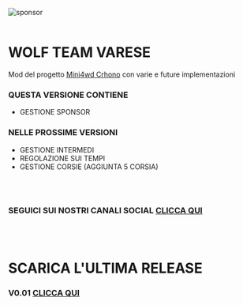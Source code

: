 
![sponsor](https://github.com/Swisusto/Mini4WD_CRHONO_MODDED/assets/62308320/df383ecf-e306-4a25-810b-e4a9ab8e0bda)
<br><br>
<h1>WOLF TEAM VARESE</h1>
Mod del progetto <a href="https://github.com/Pimentoso/mini4wdchrono">Mini4wd Crhono</a> con varie e future implementazioni

<h3>QUESTA VERSIONE CONTIENE</h3>
<ul>
  <li>GESTIONE SPONSOR</li>
 
</ul>


<h3>NELLE PROSSIME VERSIONI</h3>
<ul>
  <li>GESTIONE INTERMEDI</li>
  <li>REGOLAZIONE SUI TEMPI</li>
  <li>GESTIONE CORSIE (AGGIUNTA 5 CORSIA)
</li>
</ul>

<br><br>

<b><h3>SEGUICI SUI NOSTRI CANALI SOCIAL <a href="https://www.facebook.com/WolfReverseTeam/?locale=it_IT">CLICCA QUI</a></b></h3>
<br><br>
<h1>SCARICA L'ULTIMA RELEASE </h1>
<b><h3>V0.01 <a href="https://github.com/Swisusto/Mini4WD_CRHONO_MODDED/releases/tag/V0.01">CLICCA QUI</a></b></h3>
